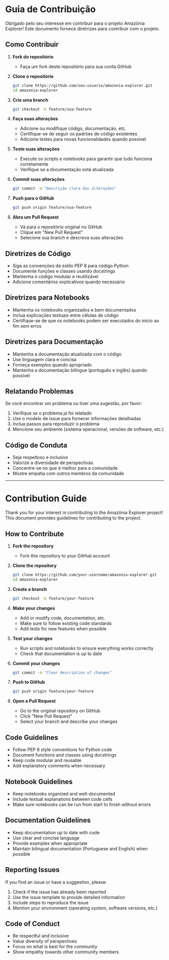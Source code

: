 # Guia de Contribuição

Obrigado pelo seu interesse em contribuir para o projeto Amazônia Explorer! Este documento fornece diretrizes para contribuir com o projeto.

## Como Contribuir

1. **Fork do repositório**
   - Faça um fork deste repositório para sua conta GitHub

2. **Clone o repositório**
   ```bash
   git clone https://github.com/seu-usuario/amazonia-explorer.git
   cd amazonia-explorer
   ```

3. **Crie uma branch**
   ```bash
   git checkout -b feature/sua-feature
   ```

4. **Faça suas alterações**
   - Adicione ou modifique código, documentação, etc.
   - Certifique-se de seguir os padrões de código existentes
   - Adicione testes para novas funcionalidades quando possível

5. **Teste suas alterações**
   - Execute os scripts e notebooks para garantir que tudo funciona corretamente
   - Verifique se a documentação está atualizada

6. **Commit suas alterações**
   ```bash
   git commit -m "Descrição clara das alterações"
   ```

7. **Push para o GitHub**
   ```bash
   git push origin feature/sua-feature
   ```

8. **Abra um Pull Request**
   - Vá para o repositório original no GitHub
   - Clique em "New Pull Request"
   - Selecione sua branch e descreva suas alterações

## Diretrizes de Código

- Siga as convenções de estilo PEP 8 para código Python
- Documente funções e classes usando docstrings
- Mantenha o código modular e reutilizável
- Adicione comentários explicativos quando necessário

## Diretrizes para Notebooks

- Mantenha os notebooks organizados e bem documentados
- Inclua explicações textuais entre células de código
- Certifique-se de que os notebooks podem ser executados do início ao fim sem erros

## Diretrizes para Documentação

- Mantenha a documentação atualizada com o código
- Use linguagem clara e concisa
- Forneça exemplos quando apropriado
- Mantenha a documentação bilíngue (português e inglês) quando possível

## Relatando Problemas

Se você encontrar um problema ou tiver uma sugestão, por favor:

1. Verifique se o problema já foi relatado
2. Use o modelo de issue para fornecer informações detalhadas
3. Inclua passos para reproduzir o problema
4. Mencione seu ambiente (sistema operacional, versões de software, etc.)

## Código de Conduta

- Seja respeitoso e inclusivo
- Valorize a diversidade de perspectivas
- Concentre-se no que é melhor para a comunidade
- Mostre empatia com outros membros da comunidade

---

# Contribution Guide

Thank you for your interest in contributing to the Amazônia Explorer project! This document provides guidelines for contributing to the project.

## How to Contribute

1. **Fork the repository**
   - Fork this repository to your GitHub account

2. **Clone the repository**
   ```bash
   git clone https://github.com/your-username/amazonia-explorer.git
   cd amazonia-explorer
   ```

3. **Create a branch**
   ```bash
   git checkout -b feature/your-feature
   ```

4. **Make your changes**
   - Add or modify code, documentation, etc.
   - Make sure to follow existing code standards
   - Add tests for new features when possible

5. **Test your changes**
   - Run scripts and notebooks to ensure everything works correctly
   - Check that documentation is up to date

6. **Commit your changes**
   ```bash
   git commit -m "Clear description of changes"
   ```

7. **Push to GitHub**
   ```bash
   git push origin feature/your-feature
   ```

8. **Open a Pull Request**
   - Go to the original repository on GitHub
   - Click "New Pull Request"
   - Select your branch and describe your changes

## Code Guidelines

- Follow PEP 8 style conventions for Python code
- Document functions and classes using docstrings
- Keep code modular and reusable
- Add explanatory comments when necessary

## Notebook Guidelines

- Keep notebooks organized and well-documented
- Include textual explanations between code cells
- Make sure notebooks can be run from start to finish without errors

## Documentation Guidelines

- Keep documentation up to date with code
- Use clear and concise language
- Provide examples when appropriate
- Maintain bilingual documentation (Portuguese and English) when possible

## Reporting Issues

If you find an issue or have a suggestion, please:

1. Check if the issue has already been reported
2. Use the issue template to provide detailed information
3. Include steps to reproduce the issue
4. Mention your environment (operating system, software versions, etc.)

## Code of Conduct

- Be respectful and inclusive
- Value diversity of perspectives
- Focus on what is best for the community
- Show empathy towards other community members
